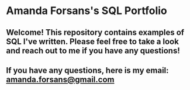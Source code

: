 # Amanda  Forsans's SQL Portfolio

## Welcome! This repository contains examples of SQL I've written. Please feel free to take a look and reach out to me if you have any questions!
## If you have any questions, here is my email: amanda.forsans@gmail.com
